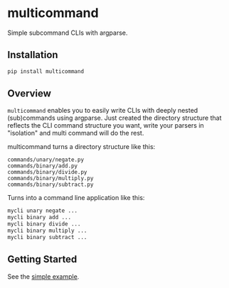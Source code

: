 # multicommand

Simple subcommand CLIs with argparse.

## Installation

```bash
pip install multicommand
```

## Overview

`multicommand` enables you to easily write CLIs with deeply nested (sub)commands using argparse. Just created the directory structure that reflects the CLI command structure you want, write your parsers in "isolation" and multi command will do the rest.

multicommand turns a directory structure like this:

```text
commands/unary/negate.py
commands/binary/add.py
commands/binary/divide.py
commands/binary/multiply.py
commands/binary/subtract.py
```

Turns into a command line application like this:

```bash
mycli unary negate ...
mycli binary add ...
mycli binary divide ...
mycli binary multiply ...
mycli binary subtract ...
```

## Getting Started

See the [simple example](examples/01_simple/README.md).
